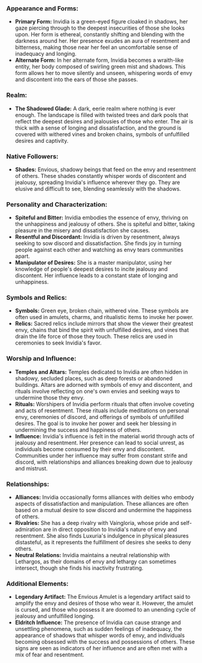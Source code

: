 ### Appearance and Forms:
- **Primary Form:** Invidia is a green-eyed figure cloaked in shadows, her gaze piercing through to the deepest insecurities of those she looks upon. Her form is ethereal, constantly shifting and blending with the darkness around her. Her presence exudes an aura of resentment and bitterness, making those near her feel an uncomfortable sense of inadequacy and longing.
- **Alternate Form:** In her alternate form, Invidia becomes a wraith-like entity, her body composed of swirling green mist and shadows. This form allows her to move silently and unseen, whispering words of envy and discontent into the ears of those she passes.

### Realm:
- **The Shadowed Glade:** A dark, eerie realm where nothing is ever enough. The landscape is filled with twisted trees and dark pools that reflect the deepest desires and jealousies of those who enter. The air is thick with a sense of longing and dissatisfaction, and the ground is covered with withered vines and broken chains, symbols of unfulfilled desires and captivity.

### Native Followers:
- **Shades:** Envious, shadowy beings that feed on the envy and resentment of others. These shades constantly whisper words of discontent and jealousy, spreading Invidia's influence wherever they go. They are elusive and difficult to see, blending seamlessly with the shadows.

### Personality and Characterization:
- **Spiteful and Bitter:** Invidia embodies the essence of envy, thriving on the unhappiness and jealousy of others. She is spiteful and bitter, taking pleasure in the misery and dissatisfaction she causes.
- **Resentful and Discordant:** Invidia is driven by resentment, always seeking to sow discord and dissatisfaction. She finds joy in turning people against each other and watching as envy tears communities apart.
- **Manipulator of Desires:** She is a master manipulator, using her knowledge of people's deepest desires to incite jealousy and discontent. Her influence leads to a constant state of longing and unhappiness.

### Symbols and Relics:
- **Symbols:** Green eye, broken chain, withered vine. These symbols are often used in amulets, charms, and ritualistic items to invoke her power.
- **Relics:** Sacred relics include mirrors that show the viewer their greatest envy, chains that bind the spirit with unfulfilled desires, and vines that drain the life force of those they touch. These relics are used in ceremonies to seek Invidia's favor.

### Worship and Influence:
- **Temples and Altars:** Temples dedicated to Invidia are often hidden in shadowy, secluded places, such as deep forests or abandoned buildings. Altars are adorned with symbols of envy and discontent, and rituals involve reflecting on one's own envies and seeking ways to undermine those they envy.
- **Rituals:** Worshipers of Invidia perform rituals that often involve coveting and acts of resentment. These rituals include meditations on personal envy, ceremonies of discord, and offerings of symbols of unfulfilled desires. The goal is to invoke her power and seek her blessing in undermining the success and happiness of others.
- **Influence:** Invidia's influence is felt in the material world through acts of jealousy and resentment. Her presence can lead to social unrest, as individuals become consumed by their envy and discontent. Communities under her influence may suffer from constant strife and discord, with relationships and alliances breaking down due to jealousy and mistrust.

### Relationships:
- **Alliances:** Invidia occasionally forms alliances with deities who embody aspects of dissatisfaction and manipulation. These alliances are often based on a mutual desire to sow discord and undermine the happiness of others.
- **Rivalries:** She has a deep rivalry with Vaingloria, whose pride and self-admiration are in direct opposition to Invidia's nature of envy and resentment. She also finds Luxuria's indulgence in physical pleasures distasteful, as it represents the fulfillment of desires she seeks to deny others.
- **Neutral Relations:** Invidia maintains a neutral relationship with Lethargos, as their domains of envy and lethargy can sometimes intersect, though she finds his inactivity frustrating.

### Additional Elements:
- **Legendary Artifact:** The Envious Amulet is a legendary artifact said to amplify the envy and desires of those who wear it. However, the amulet is cursed, and those who possess it are doomed to an unending cycle of jealousy and unfulfilled longing.
- **Eldritch Influence:** The presence of Invidia can cause strange and unsettling phenomena, such as sudden feelings of inadequacy, the appearance of shadows that whisper words of envy, and individuals becoming obsessed with the success and possessions of others. These signs are seen as indicators of her influence and are often met with a mix of fear and resentment.
